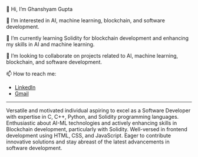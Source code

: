 👋 Hi, I’m Ghanshyam Gupta

👀 I’m interested in AI, machine learning, blockchain, and software development.

🌱 I’m currently learning Solidity for blockchain development and enhancing my skills in AI and machine learning.

💞️ I’m looking to collaborate on projects related to AI, machine learning, blockchain, and software development.

📫 How to reach me:
-  [LinkedIn](https://www.linkedin.com/in/ghanshyamgcs22/)
-  [Gmail](mailto:guptaghanshyam2005@gmail.com)

---

Versatile and motivated individual aspiring to excel as a Software Developer with expertise in C, C++, Python, and Solidity programming languages. Enthusiastic about AI-ML technologies and actively enhancing skills in Blockchain development, particularly with Solidity. Well-versed in frontend development using HTML, CSS, and JavaScript. Eager to contribute innovative solutions and stay abreast of the latest advancements in software development.


<!---
ghanshyamgcs22/ghanshyamgcs22 is a ✨ special ✨ repository because its `README.md` (this file) appears on your GitHub profile.
You can click the Preview link to take a look at your changes.
--->
